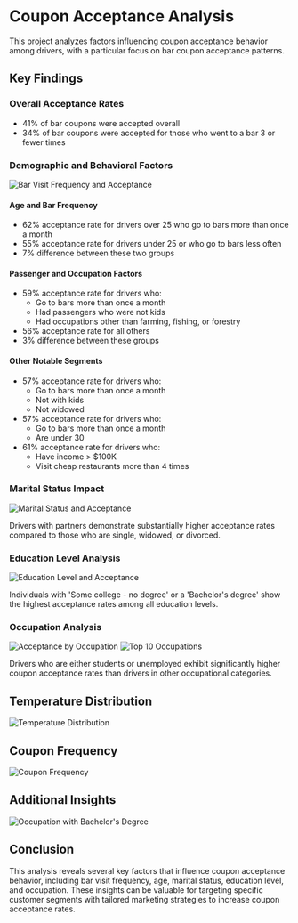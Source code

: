 # Coupon Acceptance Analysis

This project analyzes factors influencing coupon acceptance behavior among drivers, with a particular focus on bar coupon acceptance patterns.

## Key Findings

### Overall Acceptance Rates
- 41% of bar coupons were accepted overall
- 34% of bar coupons were accepted for those who went to a bar 3 or fewer times

### Demographic and Behavioral Factors

![Bar Visit Frequency and Acceptance](graphs/count-acceptance-bar-visits.png)

#### Age and Bar Frequency
- 62% acceptance rate for drivers over 25 who go to bars more than once a month
- 55% acceptance rate for drivers under 25 or who go to bars less often
- 7% difference between these two groups

#### Passenger and Occupation Factors
- 59% acceptance rate for drivers who:
  - Go to bars more than once a month
  - Had passengers who were not kids
  - Had occupations other than farming, fishing, or forestry
- 56% acceptance rate for all others
- 3% difference between these groups

#### Other Notable Segments
- 57% acceptance rate for drivers who:
  - Go to bars more than once a month
  - Not with kids
  - Not widowed
- 57% acceptance rate for drivers who:
  - Go to bars more than once a month
  - Are under 30
- 61% acceptance rate for drivers who:
  - Have income > $100K
  - Visit cheap restaurants more than 4 times

### Marital Status Impact

![Marital Status and Acceptance](graphs/marital-status.png)

Drivers with partners demonstrate substantially higher acceptance rates compared to those who are single, widowed, or divorced.

### Education Level Analysis

![Education Level and Acceptance](graphs/education-by-freq.png)

Individuals with 'Some college - no degree' or a 'Bachelor's degree' show the highest acceptance rates among all education levels.

### Occupation Analysis

![Acceptance by Occupation](graphs/acceptance-by-occupation.png)
![Top 10 Occupations](graphs/top-10-occupations.png)

Drivers who are either students or unemployed exhibit significantly higher coupon acceptance rates than drivers in other occupational categories.

## Temperature Distribution

![Temperature Distribution](graphs/temp-dist.png)

## Coupon Frequency

![Coupon Frequency](graphs/coupons-frequncy.png)

## Additional Insights

![Occupation with Bachelor's Degree](graphs/occupation-with-bachelors.png)

## Conclusion

This analysis reveals several key factors that influence coupon acceptance behavior, including bar visit frequency, age, marital status, education level, and occupation. These insights can be valuable for targeting specific customer segments with tailored marketing strategies to increase coupon acceptance rates.
